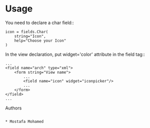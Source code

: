 
Usage
=====

You need to declare a char field::

    icon = fields.Char(
        string="Icon",
        help="Choose your Icon"
    )


In the view declaration, put widget='color' attribute in the field tag::

    ...
    <field name="arch" type="xml">
        <form string="View name">
            ...
            <field name="icon" widget="iconpicker"/>
            ...
        </form>
    </field>
    ...


Authors
~~~~~~~

* Mostafa Mohamed
